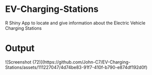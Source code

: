 # EV-Charging-Stations
R Shiny App to locate and give information about the Electric Vehicle Charging Stations
<h1>Output</h1>
![Screenshot (72)](https://github.com/John-C7/EV-Charging-Stations/assets/111227047/4d74be83-91f7-410f-b790-e874df192d0f)
